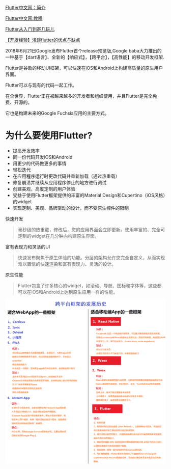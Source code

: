 


[Flutter中文网：简介](https://flutterchina.club/)

[Flutter中文网:教程](https://flutterchina.club/tutorials/)

[Flutter从入门到寄几玩儿](https://segmentfault.com/a/1190000016602108)

[【开发经验】浅谈flutter的优点与缺点](https://segmentfault.com/a/1190000017164263?utm_source=tag-newest)

[]()

2018年6月21日Google发布Flutter首个release预览版,Google baba大力推出的一种基于【dart语言】、全新的【响应式】，【跨平台】，【高性能】的移动开发框架.

Flutter是谷歌的移动UI框架，可以快速在iOS和Android上构建高质量的原生用户界面。 

Flutter可以与现有的代码一起工作。

在全世界，Flutter正在被越来越多的开发者和组织使用，并且Flutter是完全免费、开源的。

它也是构建未来的Google Fuchsia应用的主要方式。


# 为什么要使用Flutter?

- 提高开发效率
- 同一份代码开发iOS和Android
- 用更少的代码做更多的事情
- 轻松迭代
- 在应用程序运行时更改代码并重新加载（通过热重载）
- 修复崩溃并继续从应用程序停止的地方进行调试
- 创建美观，高度定制的用户体验
- 受益于使用Flutter框架提供的丰富的Material Design和Cupertino（iOS风格）的widget
- 实现定制、美观、品牌驱动的设计，而不受原生控件的限制


快速开发

> 毫秒级的热重载，修改后，您的应用界面会立即更新。使用丰富的、完全可定制的widget在几分钟内构建原生界面。

富有表现力和灵活的UI

> 快速发布聚焦于原生体验的功能。分层的架构允许您完全自定义，从而实现难以置信的快速渲染和富有表现力、灵活的设计。

原生性能

> Flutter包含了许多核心的widget，如滚动、导航、图标和字体等，这些都可以在iOS和Android上达到原生应用一样的性能。


![](./pics/flutter.png)












